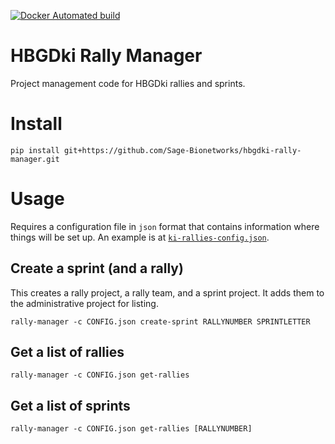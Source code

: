 [![Docker Automated build](https://img.shields.io/docker/automated/jrottenberg/ffmpeg.svg?style=flat-square)](https://hub.docker.com/r/dailyk/hbgdki-bootstrap/)

# HBGDki Rally Manager

Project management code for HBGDki rallies and sprints.

# Install

```
pip install git+https://github.com/Sage-Bionetworks/hbgdki-rally-manager.git
```
# Usage

Requires a configuration file in `json` format that contains information where things will be set up. An example is at [`ki-rallies-config.json`](ki-rallies-config.json).

## Create a sprint (and a rally)

This creates a rally project, a rally team, and a sprint project. It adds them to the administrative project for listing.

```
rally-manager -c CONFIG.json create-sprint RALLYNUMBER SPRINTLETTER
```

## Get a list of rallies

```
rally-manager -c CONFIG.json get-rallies
```

## Get a list of sprints

```
rally-manager -c CONFIG.json get-rallies [RALLYNUMBER]
```


